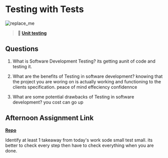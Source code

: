# Testing with Tests

![replace_me](https://codeworks.blob.core.windows.net/public/assets/img/illustrations/placeholder.svg)

> **📖 [Unit testing](https://codeworksacademy.com/fs-student-guide/resources/wk8-9/03-Unit-Testing)**

## Questions

1. What is Software Development Testing?
its getting aunit of code and testing it.
2. What are the benefits of Testing in software development?
knowing that the project you are woring on is actually working and functioning to the clients specification.
peace of mind
effeciency 
confidennce

3. What are some potential drawbacks of Testing in software development?
you cost can go up 
## Afternoon Assignment Link

**[Repo](https://github.com/hannahprather/bookNook)**

Identify at least 1 takeaway from today's work
sode small test small. its better to check every step then have to check everything when you are done.